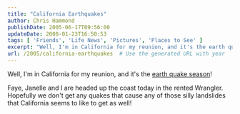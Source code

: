 ```yaml
---
title: "California Earthquakes"
author: Chris Hammond
publishDate: 2005-06-17T09:56:00
updateDate: 2008-01-23T16:50:53
tags: [ 'Friends', 'Life News', 'Pictures', 'Places to See' ]
excerpt: "Well, I'm in California for my reunion, and it's the earth quake season! Faye, Janelle and I are headed up the coast today in the rented Wrangler. Hopefully we don't get any quakes that cause any of those silly landslides that California seems to like to get as..."
url: /2005/california-earthquakes  # Use the generated URL with year
---
```

<P>Well, I'm in California for my reunion, and it's the <A href="https://www.msnbc.msn.com/id/8247661/">earth quake season</A>!</P> <P>Faye, Janelle and I are headed up the coast today in the rented Wrangler. Hopefully we don't get any quakes that cause any of those silly landslides that California seems to like to get as well!</P>
